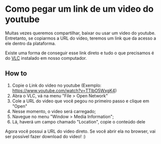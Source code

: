 # Como pegar um link de um video do youtube

Muitas vezes queremos compartilhar, baixar ou usar um video do youtube. Entretanto, se copiarmos a URL do video, teremos um link que da acesso a ele dentro da plataforma.

Existe uma forma de conseguir esse link direto e tudo o que precisamos é do [VLC](https://www.videolan.org/vlc/index.html) instalado em nosso computador.

## How to

1.  Copie o Link do video no youtube (Exemplo: https://www.youtube.com/watch?v=TTlbO5WxgK4)
1.  Abra o VLC, vá na menu "File > Open Network"
1.  Cole a URL do video que você pegou no primeiro passo e clique em "Open"
1.  Nesse momento, o video será carregado;
1.  Navegue no menu "Window > Media Information";
1.  Lá, haverá um campo chamado "Location", copie o conteúdo dele

Agora você possui a URL do video direto. Se você abrir ela no browser, vai ser possível fazer download do video! :)
